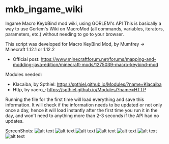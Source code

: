 # mkb_ingame_wiki
Ingame Macro KeybBind mod wiki, using GORLEM's API
This is basically a way to use Gorlem's Wiki on MacroMod (all commands, variables, iterators, parameters, etc.) without needing to go to your browser.

This script was developed for Macro KeyBind Mod, by Mumfrey → Minecraft 1.12.1 or 1.12.2
* Official post: https://www.minecraftforum.net/forums/mapping-and-modding-java-edition/minecraft-mods/1275039-macro-keybind-mod

Modules needed:
* Klacaiba, by Spthiel: https://spthiel.github.io/Modules/?name=Klacaiba
* Http, by xaero_: https://spthiel.github.io/Modules/?name=HTTP

Running the file for the first time will load everything and save this information. It will check if the information needs to be updated or not only once a day, hence it will load instantly after the first time you run it in the day, and won't need to anything more than 2-3 seconds if the API had no updates.

ScreenShots:
![alt text](https://i.imgur.com/V3sMkUA.png)
![alt text](https://i.imgur.com/yaMhTXw.png)
![alt text](https://i.imgur.com/93f9HBh.png)
![alt text](https://i.imgur.com/tFMxW72.png)
![alt text](https://i.imgur.com/89T6aNg.png)
![alt text](https://i.imgur.com/kZtBcu4.png)
![alt text](https://i.imgur.com/086yUEu.png)
